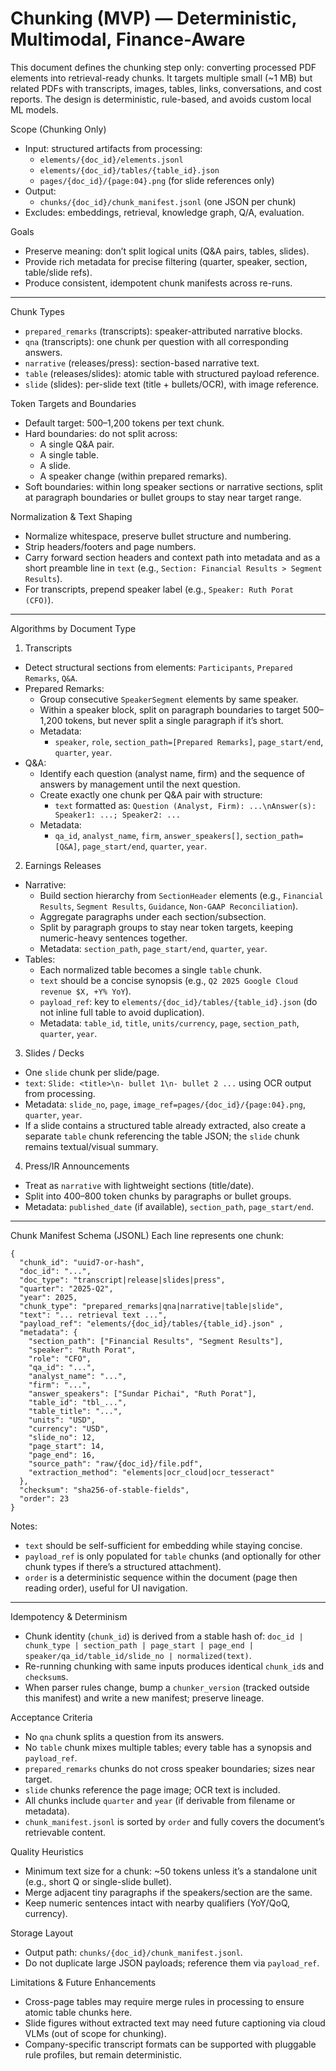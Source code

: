 # Chunking (MVP) — Deterministic, Multimodal, Finance-Aware

This document defines the chunking step only: converting processed PDF elements into retrieval-ready chunks. It targets multiple small (~1 MB) but related PDFs with transcripts, images, tables, links, conversations, and cost reports. The design is deterministic, rule-based, and avoids custom local ML models.

Scope (Chunking Only)
- Input: structured artifacts from processing:
  - `elements/{doc_id}/elements.jsonl`
  - `elements/{doc_id}/tables/{table_id}.json`
  - `pages/{doc_id}/{page:04}.png` (for slide references only)
- Output:
  - `chunks/{doc_id}/chunk_manifest.jsonl` (one JSON per chunk)
- Excludes: embeddings, retrieval, knowledge graph, Q/A, evaluation.

Goals
- Preserve meaning: don’t split logical units (Q&A pairs, tables, slides).
- Provide rich metadata for precise filtering (quarter, speaker, section, table/slide refs).
- Produce consistent, idempotent chunk manifests across re-runs.

---

Chunk Types
- `prepared_remarks` (transcripts): speaker-attributed narrative blocks.
- `qna` (transcripts): one chunk per question with all corresponding answers.
- `narrative` (releases/press): section-based narrative text.
- `table` (releases/slides): atomic table with structured payload reference.
- `slide` (slides): per-slide text (title + bullets/OCR), with image reference.

Token Targets and Boundaries
- Default target: 500–1,200 tokens per text chunk.
- Hard boundaries: do not split across:
  - A single Q&A pair.
  - A single table.
  - A slide.
  - A speaker change (within prepared remarks).
- Soft boundaries: within long speaker sections or narrative sections, split at paragraph boundaries or bullet groups to stay near target range.

Normalization & Text Shaping
- Normalize whitespace, preserve bullet structure and numbering.
- Strip headers/footers and page numbers.
- Carry forward section headers and context path into metadata and as a short preamble line in `text` (e.g., `Section: Financial Results > Segment Results`).
- For transcripts, prepend speaker label (e.g., `Speaker: Ruth Porat (CFO)`).

---

Algorithms by Document Type

1) Transcripts
- Detect structural sections from elements: `Participants`, `Prepared Remarks`, `Q&A`.
- Prepared Remarks:
  - Group consecutive `SpeakerSegment` elements by same speaker.
  - Within a speaker block, split on paragraph boundaries to target 500–1,200 tokens, but never split a single paragraph if it’s short.
  - Metadata:
    - `speaker`, `role`, `section_path=[Prepared Remarks]`, `page_start/end`, `quarter`, `year`.
- Q&A:
  - Identify each question (analyst name, firm) and the sequence of answers by management until the next question.
  - Create exactly one chunk per Q&A pair with structure:
    - `text` formatted as: `Question (Analyst, Firm): ...\nAnswer(s): Speaker1: ...; Speaker2: ...`
  - Metadata:
    - `qa_id`, `analyst_name`, `firm`, `answer_speakers[]`, `section_path=[Q&A]`, `page_start/end`, `quarter`, `year`.

2) Earnings Releases
- Narrative:
  - Build section hierarchy from `SectionHeader` elements (e.g., `Financial Results`, `Segment Results`, `Guidance`, `Non-GAAP Reconciliation`).
  - Aggregate paragraphs under each section/subsection.
  - Split by paragraph groups to stay near token targets, keeping numeric-heavy sentences together.
  - Metadata: `section_path`, `page_start/end`, `quarter`, `year`.
- Tables:
  - Each normalized table becomes a single `table` chunk.
  - `text` should be a concise synopsis (e.g., `Q2 2025 Google Cloud revenue $X, +Y% YoY`).
  - `payload_ref`: key to `elements/{doc_id}/tables/{table_id}.json` (do not inline full table to avoid duplication).
  - Metadata: `table_id`, `title`, `units/currency`, `page`, `section_path`, `quarter`, `year`.

3) Slides / Decks
- One `slide` chunk per slide/page.
- `text`: `Slide: <title>\n- bullet 1\n- bullet 2 ...` using OCR output from processing.
- Metadata: `slide_no`, `page`, `image_ref=pages/{doc_id}/{page:04}.png`, `quarter`, `year`.
- If a slide contains a structured table already extracted, also create a separate `table` chunk referencing the table JSON; the `slide` chunk remains textual/visual summary.

4) Press/IR Announcements
- Treat as `narrative` with lightweight sections (title/date).
- Split into 400–800 token chunks by paragraphs or bullet groups.
- Metadata: `published_date` (if available), `section_path`, `page_start/end`.

---

Chunk Manifest Schema (JSONL)
Each line represents one chunk:

```
{
  "chunk_id": "uuid7-or-hash",
  "doc_id": "...",
  "doc_type": "transcript|release|slides|press",
  "quarter": "2025-Q2",
  "year": 2025,
  "chunk_type": "prepared_remarks|qna|narrative|table|slide",
  "text": "... retrieval text ...",
  "payload_ref": "elements/{doc_id}/tables/{table_id}.json" ,
  "metadata": {
    "section_path": ["Financial Results", "Segment Results"],
    "speaker": "Ruth Porat",
    "role": "CFO",
    "qa_id": "...",
    "analyst_name": "...",
    "firm": "...",
    "answer_speakers": ["Sundar Pichai", "Ruth Porat"],
    "table_id": "tbl_...",
    "table_title": "...",
    "units": "USD",
    "currency": "USD",
    "slide_no": 12,
    "page_start": 14,
    "page_end": 16,
    "source_path": "raw/{doc_id}/file.pdf",
    "extraction_method": "elements|ocr_cloud|ocr_tesseract"
  },
  "checksum": "sha256-of-stable-fields",
  "order": 23
}
```

Notes:
- `text` should be self-sufficient for embedding while staying concise.
- `payload_ref` is only populated for `table` chunks (and optionally for other chunk types if there’s a structured attachment).
- `order` is a deterministic sequence within the document (page then reading order), useful for UI navigation.

---

Idempotency & Determinism
- Chunk identity (`chunk_id`) is derived from a stable hash of: `doc_id | chunk_type | section_path | page_start | page_end | speaker/qa_id/table_id/slide_no | normalized(text)`.
- Re-running chunking with same inputs produces identical `chunk_id`s and `checksum`s.
- When parser rules change, bump a `chunker_version` (tracked outside this manifest) and write a new manifest; preserve lineage.

Acceptance Criteria
- No `qna` chunk splits a question from its answers.
- No `table` chunk mixes multiple tables; every table has a synopsis and `payload_ref`.
- `prepared_remarks` chunks do not cross speaker boundaries; sizes near target.
- `slide` chunks reference the page image; OCR text is included.
- All chunks include `quarter` and `year` (if derivable from filename or metadata).
- `chunk_manifest.jsonl` is sorted by `order` and fully covers the document’s retrievable content.

Quality Heuristics
- Minimum text size for a chunk: ~50 tokens unless it’s a standalone unit (e.g., short Q or single-slide bullet).
- Merge adjacent tiny paragraphs if the speakers/section are the same.
- Keep numeric sentences intact with nearby qualifiers (YoY/QoQ, currency).

Storage Layout
- Output path: `chunks/{doc_id}/chunk_manifest.jsonl`.
- Do not duplicate large JSON payloads; reference them via `payload_ref`.

Limitations & Future Enhancements
- Cross-page tables may require merge rules in processing to ensure atomic table chunks here.
- Slide figures without extracted text may need future captioning via cloud VLMs (out of scope for chunking).
- Company-specific transcript formats can be supported with pluggable rule profiles, but remain deterministic.
